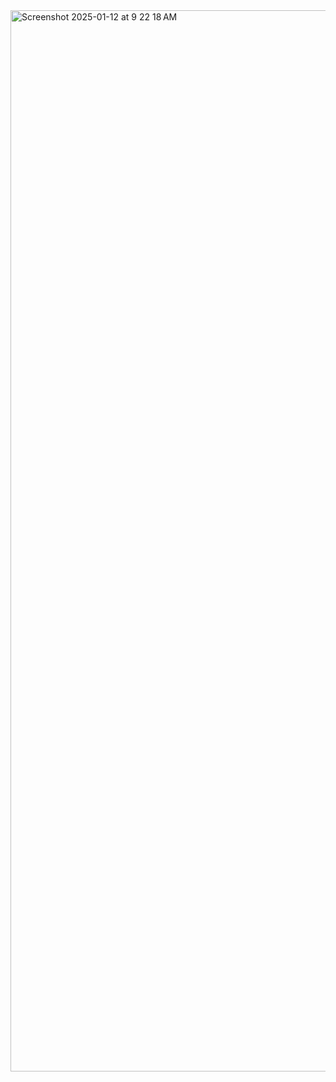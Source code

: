 <img width="1698" alt="Screenshot 2025-01-12 at 9 22 18 AM" src="https://github.com/user-attachments/assets/7ca1f245-e15b-4b1e-bb43-43773381338f" />
